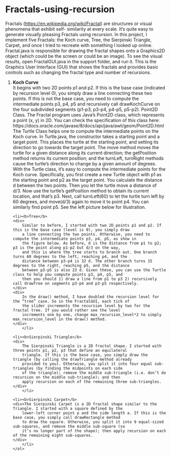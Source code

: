 # Fractals-using-recursion
Fractals (https://en.wikipedia.org/wiki/Fractal) are structures or visual phenomena that exhibit self- similarity at
every scale. It’s quite easy to generate visually pleasing Fractals using recursion. In this project, I implement five
Fractals: the Koch curve, Tree, the Sierpinski Triangle, Carpet, and once I tried to recreate with something I looked up
online.
Fractal.java is responsible for drawing the fractal shapes onto a Graphics2D object (which could be the screen or could
be an image). To see the visual results, open FractalGUI.java in the support folder, and run it. This is the Graphics
User Interface (GUI) that shows the fractals and provides basic controls such as changing the fractal type and number of
recursions.

<ol>
    <li><b>Koch Curve</b>
    <div>
        It begins with two 2D points p1 and p2. If this is the base case (indicated by recursion level 0), you simply
        draw a line connecting these two points. If this is not the base case, you need to compute the intermediate
        points p3, p4, p5 and recursively call drawKochCurve on the four subdivided segments (p1-p3, p3-p4, p4-p5,
        p5-p2).
        Point2D Class. The Fractal program uses Java’s Point2D class, which represents a point (x, y) in 2D. You can
        check the specification of this class here: https://docs.oracle.com/javase/8/docs/api/java/awt/geom/Point2D.html
    </div>
    <div>
        The Turtle Class helps one to compute the intermediate points on the Koch curve. 
        In Turtle.java, the constructor takes a starting point and a target point. 
        This places the turtle at the starting point, and setting its direction to go towards the target point. The move method moves
        the turtle for a given distance along its current direction; the getPosition method returns its current
        position; and the turnLeft, turnRight methods cause the turtle’s direction to change by a given amount of
        degrees.
    </div>
    <div>
        With the Turtle class, it’s easy to compute the intermediate points for the Koch curve. Specifically, you first
        create a new Turtle object with p1 as the starting point and p2 as the target point. You calculate the distance
        d between the two points. Then you let the turtle move a distance of d/3. Now use the turtle’s getPosition
        method to obtain its current location, and that’s p3. Next, call turnLeft(60) to let the turtle turn left by 60
        degrees, and move(d/3) again to move it to point p4. You can similarly find point p5. See the left picture below
        for illustration.
    </div>
    </li>

    <li><b>Tree</b>
    <div>
        Similar to before, I started with two 2D points p1 and p2. If this is the base case (level is 0), you simply draw
        a line connecting the two points. Otherwise, you need to compute the intermediate points p3, p4, p5, as show in
        the figure below. As before, d is the distance from p1 to p2; p3 is the point along p1-p2 but d/3 on the way,
        and this is where the tree starts to branch out. One branch turns 60 degrees to the left, reaching p4, and the
        distance between p3-p4 is 32 d. The other branch turns 15 degrees to the right, reaching p5, and the distance
        between p3-p5 is also 23 d. Given these, you can use the Turtle class to help you compute points p3, p4, p5, and
        then you should 1) draw a line from p1 to p3 2) recursively call drawTree on segments p3-p4 and p3-p5 respectively.
    </div>
    <div>
        In the draw() method, I have doubled the recursion level for the “tree” case. So in the FractalGUI, each tick of
        the slider increments the recursion level by two for the fractal tree. If you would rather see the level
        increments one by one, change max_recursion_level*2 to simply max_recursion_level in the draw() method.
    </div>
        </li>

    <li><b>Sierpinski Triangle</b>
    <div>
        The Sierpinski Triangle is a 2D fractal shape. I started with three points p1, p2, p3 that define an equilateral
        triangle. If this is the base case, you simply draw the triangle (by calling the drawTriangle method already
        provided to you). Otherwise, you split it into four equal sub-triangles (by finding the midpoints on each side
        of the triangle); remove the middle sub-triangle (i.e. don’t do recursion on the middle sub-triangle); and then
        apply recursion on each of the remaining three sub-triangles.
    </div>
        </li>

    <li><b>Sierpinski Carpet</b>
    <div>The Sierpinski Carpet is a 2D fractal shape similar to the Triangle. I started with a square defined by the
        lower-left corner point p and the side length a. If this is the base case, you simply call drawRectangle method
        to draw the square. Otherwise, you split it into 9 equal-sized sub-squares, and remove the middle sub-square (so
        it’s no longer part of the shape); then apply recursion on each of the remaining eight sub-squares.
    </div>
        </li>
    </ol>
